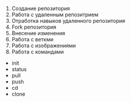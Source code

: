1. Создание репозитория
2. Работа с удаленным репозитрием
3. Отработка навыков удаленного репозитория
4. Fork репозитория
5. Внесение изменения
6. Работа с веткми
7. Работа с изображениями
8. Работа с командами
 * init
 * status
 * pull
 * push 
 * cd
 * clone
 